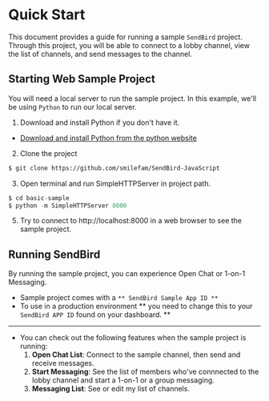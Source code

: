 Quick Start
===========

This document provides a guide for running a sample `SendBird` project.  
Through this project, you will be able to connect to a lobby channel, view the list of channels, and send messages to the channel.

## Starting Web Sample Project
You will need a local server to run the sample project. In this example, we'll be using `Python` to run our local server. 

1. Download and install Python if you don't have it.
  - [Download and install Python from the python website](https://www.python.org/downloads/)
2. Clone the project
``` bash
$ git clone https://github.com/smilefam/SendBird-JavaScript
```
3. Open terminal and run SimpleHTTPServer in project path.
``` python
$ cd basic-sample
$ python -m SimpleHTTPServer 8000
```
5. Try to connect to http://localhost:8000 in a web browser to see the sample project.



## Running SendBird
By running the sample project, you can experience Open Chat or 1-on-1 Messaging.

- Sample project comes with a `** SendBird Sample App ID **`
- To use in a production environment ** you need to change this to your `SendBird APP ID` found on your dashboard. **

----
- You can check out the following features when the sample project is running:
  1. **Open Chat List**: Connect to the sample channel, then send and receive messages.
  2. **Start Messaging**: See the list of members who've connnected to the lobby channel and start a 1-on-1 or a group messaging.
  3. **Messaging List**: See or edit my list of channels.
